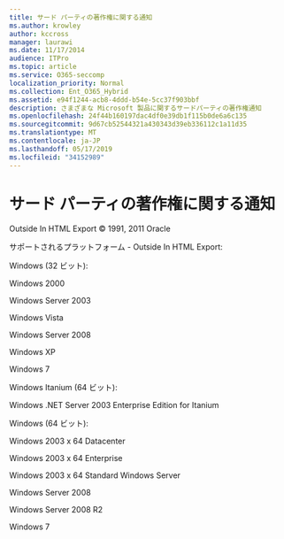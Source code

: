 ```yaml
---
title: サード パーティの著作権に関する通知
ms.author: krowley
author: kccross
manager: laurawi
ms.date: 11/17/2014
audience: ITPro
ms.topic: article
ms.service: O365-seccomp
localization_priority: Normal
ms.collection: Ent_O365_Hybrid
ms.assetid: e94f1244-acb8-4ddd-b54e-5cc37f903bbf
description: さまざまな Microsoft 製品に関するサードパーティの著作権通知
ms.openlocfilehash: 24f44b160197dac4df0e39db1f115b0de6a6c135
ms.sourcegitcommit: 9d67cb52544321a430343d39eb336112c1a11d35
ms.translationtype: MT
ms.contentlocale: ja-JP
ms.lasthandoff: 05/17/2019
ms.locfileid: "34152989"
---
```

# <a name="third-party-copyright-notices"></a>サード パーティの著作権に関する通知

Outside In HTML Export © 1991, 2011 Oracle
  
サポートされるプラットフォーム - Outside In HTML Export:
  
Windows (32 ビット):
  
Windows 2000
  
Windows Server 2003
  
Windows Vista
  
Windows Server 2008
  
Windows XP
  
Windows 7
  
Windows Itanium (64 ビット):
  
Windows .NET Server 2003 Enterprise Edition for Itanium
  
Windows (64 ビット):
  
Windows 2003 x 64 Datacenter
  
Windows 2003 x 64 Enterprise
  
Windows 2003 x 64 Standard Windows Server
  
Windows Server 2008
  
Windows Server 2008 R2
  
Windows 7
  

